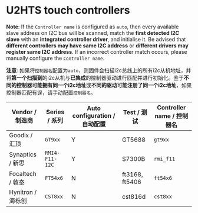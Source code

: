 # U2HTS touch controllers
**Note**: If the `Controller name` is configured as `auto`, then every available slave address on I2C bus will be scanned, match the **first detected I2C slave** with an **integrated controller driver**, and initialise it. Be advised that **different controllers may have same I2C address** or **different drivers may register same I2C address**. If an incorrect controller match occurs, please manually configure the `Controller name`.  

**注意**: 如果将`控制器名`配置为`auto`，则固件会扫描i2c总线上的所有i2c从机地址，并将**第一个扫描到**的i2c从机与**已集成**的控制器驱动进行匹配并进行初始化。鉴于**不同的控制器可能拥有同一个i2c地址**或**不同的驱动可能注册了同一个i2c地址**，如果控制器匹配有误，请手动配置`控制器名`。    

| Vendor / 制造商 | Series / 系列 | Auto configuration / 自动配置 | Test / 测试 | Controller name /  控制器名 |
| --- | --- | --- | --- | --- |
| Goodix / 汇顶 | `GT9xx` | Y | GT5688 | `gt9xx` |
| Synaptics / 新思 | `RMI4-F11-I2C` | Y | S7300B | `rmi_f11` |
| Focaltech / 敦泰 | `FT54x6` | N | ft3168, ft5406 |  `ft54x6` |
| Hynitron / 海栎创 | `CST8xx` | N | cst816d | `cst8xx` |